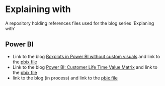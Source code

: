 # Explaining with
A repository holding references files used for the blog series 'Explaning with'

## Power BI
- Link to the blog [Boxplots in Power BI without custom visuals](https://www.thedataschool.co.uk/robbin-vernooij/power-bi-boxplots-without-custom-visuals/) and link to the [pbix file](https://github.com/Imba456/explaining_with/blob/main/Power%20BI/Box%20Plots%20without%20Custom%20Visuals.pbix)
- Link to the blog [Power BI: Customer Life Time Value Matrix](https://www.thedataschool.co.uk/robbin-vernooij/power-bi-customer-lifetime-value/) and link to the [pbix file](https://github.com/Imba456/explaining_with/blob/main/Power%20BI/Customer%20Life%20Time%20Value%20Matrix.pbix)
- link to the blog (in process) and link to the [pbix file](https://github.com/Imba456/explaining_with/blob/main/Power%20BI/Visual%20Calculations%20before%20and%20after.pbix)
